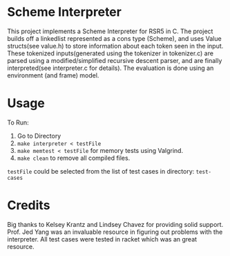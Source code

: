 # Scheme Interpreter

This project implements a Scheme Interpreter for RSR5 in C. The project 
builds off a linkedlist represented as a cons type (Scheme), and uses Value 
structs(see value.h) to store information about each token seen in the 
input. These tokenized inputs(generated using the tokenizer in tokenizer.c) 
are parsed using a modified/simplified recursive descent parser, and 
are finally interpreted(see interpreter.c for details). The evaluation 
is done using an environment (and frame) model.


Usage
===========
To Run:
1. Go to Directory
2. `make interpreter < testFile` 
3. `make memtest < testFile` for memory tests using Valgrind.
4. `make clean` to remove all compiled files.

`testFile` could be selected from the list of test cases in directory:
`test-cases`



Credits
===========
Big thanks to Kelsey Krantz and Lindsey Chavez for providing solid support.
Prof. Jed Yang was an invaluable resource in figuring out problems with the 
interpreter. All test cases were tested in racket which was an great resource.